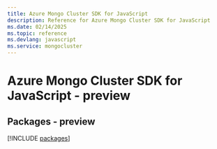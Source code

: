 ```yaml
---
title: Azure Mongo Cluster SDK for JavaScript
description: Reference for Azure Mongo Cluster SDK for JavaScript
ms.date: 02/14/2025
ms.topic: reference
ms.devlang: javascript
ms.service: mongocluster
---
```

# Azure Mongo Cluster SDK for JavaScript - preview
## Packages - preview
[!INCLUDE [packages](mongo-cluster-index.md)]